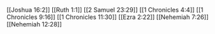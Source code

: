 [[Joshua 16:2]]
[[Ruth 1:1]]
[[2 Samuel 23:29]]
[[1 Chronicles 4:4]]
[[1 Chronicles 9:16]]
[[1 Chronicles 11:30]]
[[Ezra 2:22]]
[[Nehemiah 7:26]]
[[Nehemiah 12:28]]
